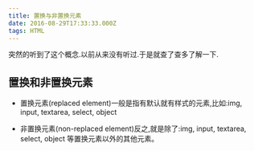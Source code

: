 ```yaml
---
title: 置换与非置换元素
date: 2016-08-29T17:33:33.000Z
tags: HTML
---
```


突然的听到了这个概念.以前从来没有听过.于是就查了查多了解一下.

## 置换和非置换元素

*  置换元素(replaced element)一般是指有默认就有样式的元素,比如:img, input, textarea, select, object

* 非置换元素(non-replaced element)反之,就是除了:img, input, textarea, select, object 等置换元素以外的其他元素。